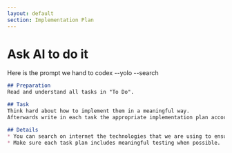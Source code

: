 ```yaml
---
layout: default
section: Implementation Plan
---
```


# Ask AI to do it

Here is the prompt we hand to <PromptChip>codex --yolo --search</PromptChip>

<CopyCodeBlock copy-label="Copy prompt" copied-label="Copied!" aria-label="Copy prompt">

```markdown
## Preparation
Read and understand all tasks in "To Do".

## Task
Think hard about how to implement them in a meaningful way.
Afterwards write in each task the appropriate implementation plan according to the guidelines.

## Details
* You can search on internet the technologies that we are using to ensure that you know how to use their latest versions.
* Make sure each task plan includes meaningful testing when possible.

```

</CopyCodeBlock>
